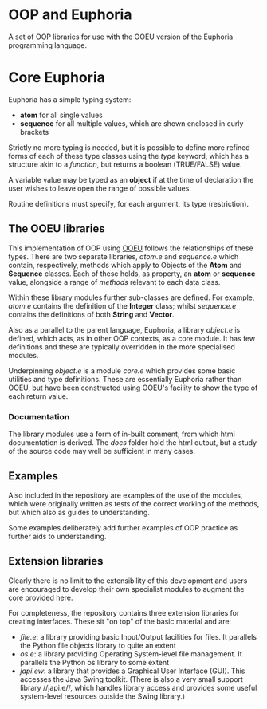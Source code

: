 # OOP and Euphoria

A set of OOP libraries for use with the OOEU version of the Euphoria programming language.

# Core Euphoria

Euphoria has a simple typing system:
* **atom** for all single values
* **sequence** for all multiple values, which are shown enclosed in curly brackets

Strictly no more typing is needed, but it is possible to define more refined forms of each of these type classes using the *type* keyword, which has a structure akin to a *function*, but returns a boolean (TRUE/FALSE) value.

A variable value may be typed as an **object** if at the time of declaration the user wishes to leave open the range of possible values.

Routine definitions must specify, for each argument, its type (restriction).

## The OOEU libraries

This implementation of OOP using [OOEU](http://ooeu.sourceforge.net/) follows the relationships of these types. There are two separate libraries, *atom.e* and *sequence.e* which contain, respectively, methods which apply to Objects of the **Atom** and **Sequence** classes. Each of these holds, as property, an **atom** or **sequence** value, alongside a range of *methods* relevant to each data class.

Within these library modules further sub-classes are defined. For example, *atom.e* contains the definition of the **Integer** class; whilst *sequence.e* contains the definitions of both **String** and **Vector**.

Also as a parallel to the parent language, Euphoria, a library *object.e* is defined, which acts, as in other OOP contexts, as a core module. It has few definitions and these are typically overridden in the more specialised modules.

Underpinning *object.e* is a module *core.e* which provides some basic utilities and type definitions. These are essentially Euphoria rather than OOEU, but have been constructed using OOEU's facility to show the type of each return value.

### Documentation

The library modules use a form of in-built comment, from which html documentation is derived. The *docs* folder hold the html output, but a study of the source code may well be sufficient in many cases.

## Examples

Also included in the repository are examples of the use of the modules, which were originally written as tests of the correct working of the methods, but which also as guides to understanding.

Some examples deliberately add further examples of OOP practice as further aids to understanding.

## Extension libraries

Clearly there is no limit to the extensibility of this development and users are encouraged to develop their own specialist modules to augment the core provided here.

For completeness, the repository contains three extension libraries for creating interfaces. These sit "on top" of the basic material and are:

* *file.e*: a library providing basic Input/Output facilities for files. It parallels the Python file objects library to quite an extent
* *os.e*: a library providing Operating System-level file management. It parallels the Python os library to some extent
* *japi.ew*: a library that provides a Graphical User Interface (GUI). This accesses the Java Swing toolkit. (There is also a very small support library //japi.e//, which handles library access and provides some useful system-level resources outside the Swing library.)
